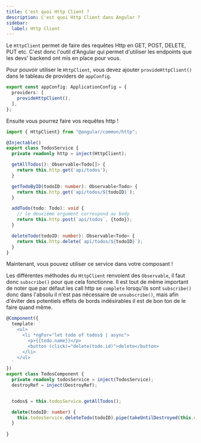 ```yaml
---
title: C'est quoi Http Client ?
description: C'est quoi Http Client dans Angular ?
sidebar:
  label: Http Client
---
```


Le `HttpClient` permet de faire des requêtes Http en GET, POST, DELETE, PUT etc. C'est donc l'outil d'Angular qui permet d'utiliser les endpoints que les devs' backend ont mis en place pour vous.

Pour pouvoir utiliser le `HttpClient`, vous devez ajouter `provideHttpClient()` dans le tableau de providers de `appConfig`. 

```typescript
export const appConfig: ApplicationConfig = {
  providers: [
    provideHttpClient(),
  ],
};
```

Ensuite vous pourrez faire vos requêtes http !

```typescript
import { HttpClient} from "@angular/common/http";

@Injectable()
export class TodosService {
  private readonly http = inject(HttpClient);

  getAllTodos(): Observable<Todo[]> {
    return this.http.get('api/todos');
  }

  getTodoByID(todoID: number): Observable<Todo> {
    return this.http.get(`api/todos/${todoID}`);
  }

  addTodo(todo: Todo): void {
    // le deuxième argument correspond au body
    return this.http.post(`api/todos`, {todo});
  }

  deleteTodo(todoID: number): Observable<Todo> {
    return this.http.delete(`api/todos/${todoID}`);
  }
}
```

Maintenant, vous pouvez utiliser ce service dans votre composant !

Les différentes méthodes du `HttpClient` renvoient des `Observable`, il faut donc `subscribe()` pour que cela fonctionne. Il est tout de même important de noter que par défaut les call http se `complete` lorsqu'ils sont `subscribe()` donc dans l'absolu il n'est pas nécessaire de `unsubscribe()`, mais afin d'éviter des potentiels effets de bords indésirables il est de bon ton de le faire quand même.

```typescript
@Component({
  template: `
    <ul>
      <li *ngFor="let todo of todos$ | async">
        <p>{{todo.name}}</p>
        <button (click)="delete(todo.id)">delete</button>  
      </li>
    </ul>
  `
})
export class TodosComponent {
  private readonly todosService = inject(TodosService);
  destroyRef = inject(DestroyRef);


  todos$ = this.todosService.getAllTodos();

  delete(todoID: number) {
    this.todosService.deleteTodo(todoID).pipe(takeUntilDestroyed(this.destroyRef)).subscribe()
  }
  
}
```